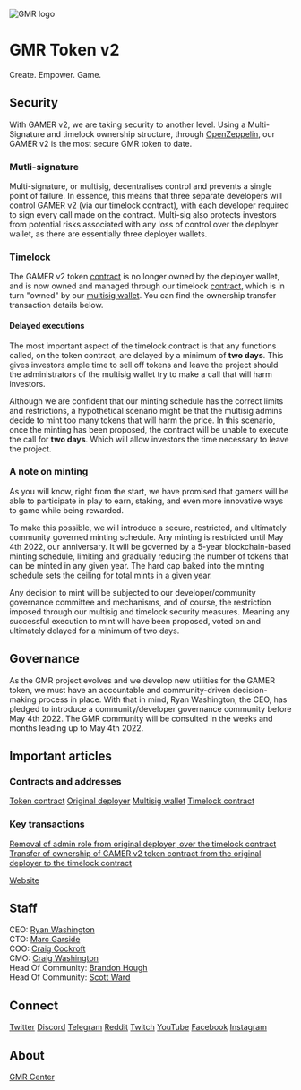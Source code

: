 ![GMR logo](https://avatars.githubusercontent.com/u/83946035?s=200&v=4)   

# GMR Token v2
Create. Empower. Game.

## Security
With GAMER v2, we are taking security to another level. Using a Multi-Signature and timelock ownership structure, through [OpenZeppelin](https://openzeppelin.com/defender), our GAMER v2 is the most secure GMR token to date.

### Mutli-signature
Multi-signature, or multisig, decentralises control and prevents a single point of failure. In essence, this means that three separate developers will control GAMER v2 (via our timelock contract), with each developer required to sign every call made on the contract. Multi-sig also protects investors from potential risks associated with any loss of control over the deployer wallet, as there are essentially three deployer wallets.

### Timelock
The GAMER v2 token [contract](https://bscscan.com/address/0xADCa52302e0a6c2d5D68EDCdB4Ac75DeB5466884) is no longer owned by the deployer wallet, and is now owned and managed through our timelock [contract](https://bscscan.com/address/0xc89d441f25DA499628D19A59b0c2A62481eCC4c8#code), which is in turn "owned" by our [multisig wallet](https://bscscan.com/address/0x938668B8231140b1D9fE4eda3eb1582060f6D29E#code). You can find the ownership transfer transaction details below.

#### Delayed executions
The most important aspect of the timelock contract is that any functions called, on the token contract, are delayed by a minimum of **two days**. This gives investors ample time to sell off tokens and leave the project should the administrators of the multisig wallet try to make a call that will harm investors.

Although we are confident that our minting schedule has the correct limits and restrictions, a hypothetical scenario might be that the multisig admins decide to mint too many tokens that will harm the price. In this scenario, once the minting has been proposed, the contract will be unable to execute the call for **two days**. Which will allow investors the time necessary to leave the project.

### A note on minting
As you will know, right from the start, we have promised that gamers will be able to participate in play to earn, staking, and even more innovative ways to game while being rewarded.

To make this possible, we will introduce a secure, restricted, and ultimately community governed minting schedule. Any minting is restricted until May 4th 2022, our anniversary. It will be governed by a 5-year blockchain-based minting schedule, limiting and gradually reducing the number of tokens that can be minted in any given year. The hard cap baked into the minting schedule sets the ceiling for total mints in a given year.

Any decision to mint will be subjected to our developer/community governance committee and mechanisms, and of course, the restriction imposed through our multisig and timelock security measures. Meaning any successful execution to mint will have been proposed, voted on and ultimately delayed for a minimum of two days.

## Governance
As the GMR project evolves and we develop new utilities for the GAMER token, we must have an accountable and community-driven decision-making process in place. With that in mind, Ryan Washington, the CEO, has pledged to introduce a community/developer governance community before May 4th 2022. The GMR community will be consulted in the weeks and months leading up to May 4th 2022.

## Important articles

### Contracts and addresses
[Token contract](https://bscscan.com/address/0xADCa52302e0a6c2d5D68EDCdB4Ac75DeB5466884)
[Original deployer](https://bscscan.com/address/0x4716baa41Ba32AEc29E664371Bfd86D69d1c11e6)
[Multisig wallet](https://bscscan.com/address/0x938668B8231140b1D9fE4eda3eb1582060f6D29E#code)
[Timelock contract](https://bscscan.com/address/0xc89d441f25DA499628D19A59b0c2A62481eCC4c8#code)

### Key transactions
[Removal of admin role from original deployer, over the timelock contract](https://bscscan.com/tx/0x8f59f4f108b2e331d62ed2846ca30f590b5df0ec5cae387cf84540d5b15067ba#eventlog)
[Transfer of ownership of GAMER v2 token contract from the original deployer to the timelock contract](https://bscscan.com/tx/0x1e8a61e9d20cd281785ee76e5b6988113fc141050c9789ff484d48a0d738d9ad#eventlog)

[Website](https://www.gmr.center/)

## Staff 
CEO: [Ryan Washington](https://www.linkedin.com/in/ryanwashi/)    
CTO: [Marc Garside](https://twitter.com/MarcIsCoding)   
COO: [Craig Cockroft](https://www.linkedin.com/in/craig-cockcroft-80961449/)   
CMO: [Craig Washington](https://www.linkedin.com/in/craig-washington-928260211/)   
Head Of Community: [Brandon Hough](https://t.me/GMR_Community_Brandon)   
Head Of Community: [Scott Ward](https://t.me/GMRScott)   
 
## Connect  
[Twitter](https://twitter.com/GMRCenter)
[Discord](https://discord.gg/gmrcenter)
[Telegram](https://t.me/gmrcenter)
[Reddit](https://www.reddit.com/r/GMR_Finance)
[Twitch](https://www.twitch.tv/GMR_Center)
[YouTube](https://www.youtube.com/GMRCenter)
[Facebook](https://www.facebook.com/gmrcenterofficial)
[Instagram](https://www.instagram.com/gmrcenterofficial)

  
## About 
[GMR Center](https://www.gmr.center)  

